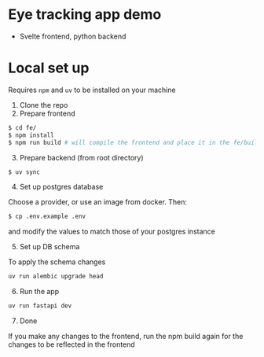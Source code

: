 # Eye tracking app demo

- Svelte frontend, python backend

# Local set up

Requires `npm` and `uv` to be installed on your machine

1. Clone the repo
2. Prepare frontend

```bash
$ cd fe/
$ npm install
$ npm run build # will compile the frontend and place it in the fe/build dir
```

3. Prepare backend (from root directory)

```bash
$ uv sync
```

4. Set up postgres database

Choose a provider, or use an image from docker. Then:

```bash
$ cp .env.example .env
```

and modify the values to match those of your postgres instance

5. Set up DB schema

To apply the schema changes

```bash
uv run alembic upgrade head
```

6. Run the app

```bash
uv run fastapi dev
```

7. Done

If you make any changes to the frontend, run the npm build again for the changes to be reflected in the frontend